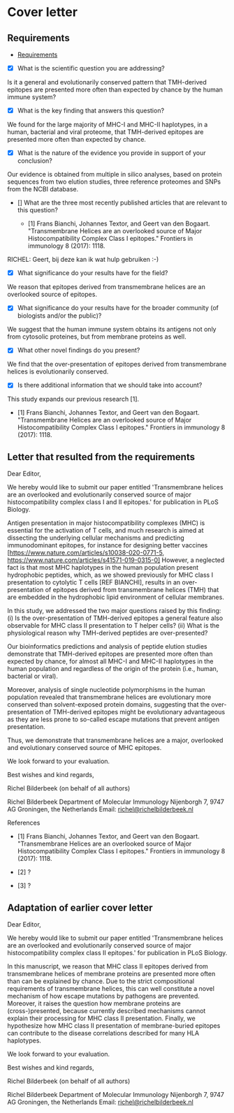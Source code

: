 # Cover letter

## Requirements

 * [Requirements](https://journals.plos.org/plosbiology/s/submission-guidelines#loc-cover-letter)

 * [x] What is the scientific question you are addressing?

Is it a general and evolutionarily conserved pattern 
that TMH-derived epitopes are presented more
often than expected by chance by the human immune system?

 * [x] What is the key finding that answers this question?

We found for the large majority of MHC-I and MHC-II haplotypes, in
a human, bacterial and viral proteome, that TMH-derived epitopes
are presented more often than expected by chance.

 * [x] What is the nature of the evidence you provide in support of your conclusion?

Our evidence is obtained from multiple in silico analyses,
based on protein sequences from two elution studies,
three reference proteomes and SNPs from the NCBI database.

 * [] What are the three most recently published articles 
      that are relevant to this question?

   * [1] Frans Bianchi, Johannes Textor, and Geert van den Bogaart. 
     "Transmembrane Helices are an overlooked source of Major 
     Histocompatibility Complex Class I epitopes." 
     Frontiers in immunology 8 (2017): 1118.

RICHEL: Geert, bij deze kan ik wat hulp gebruiken :-)

 * [x] What significance do your results have for the field?

We reason that epitopes derived from transmembrane helices are
an overlooked source of epitopes.

 * [x] What significance do your results have for the broader community (of biologists and/or the public)?

We suggest that the human immune system obtains its antigens not only
from cytosolic proteines, but from membrane proteins as well.

 * [x] What other novel findings do you present?

We find that the over-presentation of epitopes derived from
transmembrane helices is evolutionarily conserved.

 * [x] Is there additional information that we should take into account?

This study expands our previous research [1].

   * [1] Frans Bianchi, Johannes Textor, and Geert van den Bogaart. 
     "Transmembrane Helices are an overlooked source of Major 
     Histocompatibility Complex Class I epitopes." 
     Frontiers in immunology 8 (2017): 1118.

## Letter that resulted from the requirements

Dear Editor,

We hereby would like to submit our paper 
entitled 'Transmembrane helices are an overlooked and evolutionarily conserved
source of major histocompatibility complex class I and II epitopes.' 
for publication in PLoS Biology.

Antigen presentation in major histocompatibility complexes (MHC) is essential for the activation of T cells, and much research is aimed at dissecting the underlying cellular mechanisms and predicting immunodominant epitopes, for instance for designing better vaccines 
[https://www.nature.com/articles/s10038-020-0771-5, https://www.nature.com/articles/s41571-019-0315-0]
However, a neglected fact is that most MHC haplotypes in the human population present hydrophobic peptides, which, as we showed previously for MHC class I presentation to cytolytic T cells [REF BIANCHI], results in an over-presentation of epitopes derived from transmembrane helices (TMH) that are embedded in the hydrophobic lipid environment of cellular membranes. 

In this study, we addressed the two major questions raised by this finding: (i) Is the over-presentation of TMH-derived epitopes a general feature also observable for MHC class II presentation to T helper cells? (ii) What is the physiological reason why TMH-derived peptides are over-presented?

Our bioinformatics predictions and analysis of peptide elution studies demonstrate that TMH-derived epitopes are presented more often than expected by chance, for almost all MHC-I and MHC-II haplotypes in the human population and regardless of the origin of the protein (i.e., human, bacterial or viral).

Moreover, analysis of single nucleotide polymorphisms in the human population revealed that transmembrane helices are evolutionary more conserved than solvent-exposed protein domains, suggesting that the over-presentation of TMH-derived epitopes might be evolutionary advantageous as they are less prone to so-called escape mutations that prevent antigen presentation.

Thus, we demonstrate that transmembrane helices are a major, overlooked and evolutionary conserved source of MHC epitopes. 

We look forward to your evaluation.


Best wishes and kind regards,

Richel Bilderbeek (on behalf of all authors)


Richel Bilderbeek
Department of Molecular Immunology
Nijenborgh 7, 9747 AG Groningen, the Netherlands
Email: richel@richelbilderbeek.nl

References

 * [1] Frans Bianchi, Johannes Textor, and Geert van den Bogaart. 
   "Transmembrane Helices are an overlooked source of Major 
   Histocompatibility Complex Class I epitopes." 
   Frontiers in immunology 8 (2017): 1118.

 * [2] ?

 * [3] ?

## Adaptation of earlier cover letter

Dear Editor,

We hereby would like to submit our paper 
entitled 'Transmembrane helices are an overlooked and evolutionarily conserved
source of major histocompatibility complex class II epitopes.' 
for publication in PLoS Biology.

In this manuscript, 
we reason that MHC class II epitopes 
derived from transmembrane helices of membrane proteins are presented more
often than can be explained by chance. 
Due to the strict compositional requirements of transmembrane helices, 
this can well constitute a novel mechanism 
of how escape mutations by pathogens are prevented. 
Moreover, it raises the question how membrane proteins are (cross-)presented, 
because currently described mechanisms cannot explain 
their processing for MHC class II presentation. 
Finally, we hypothesize how MHC class II presentation of membrane-buried epitopes 
can contribute to the disease correlations described for many HLA haplotypes. 

We look forward to your evaluation.


Best wishes and kind regards,

Richel Bilderbeek (on behalf of all authors)


Richel Bilderbeek
Department of Molecular Immunology
Nijenborgh 7, 9747 AG Groningen, the Netherlands
Email: richel@richelbilderbeek.nl

